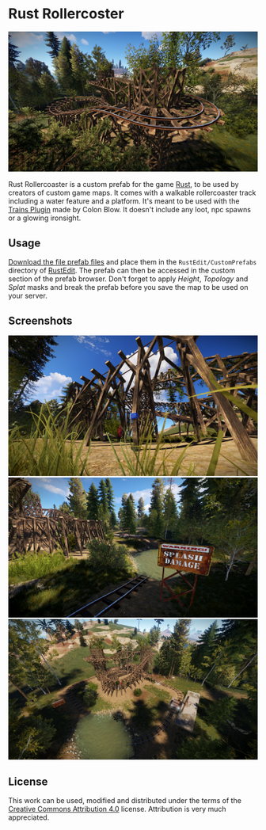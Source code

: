 # Rust Rollercoster

![Rust Rollercoaster Scenic View](examples/1.png)

Rust Rollercoaster is a custom prefab for the game [Rust](https://rust.facepunch.com/), to be used by creators of custom game maps. It comes with a walkable rollercoaster track including a water feature and a platform. It's meant to be used with the [Trains Plugin](https://www.chaoscode.io/resources/trains.162/) made by Colon Blow. It doesn't include any loot, npc spawns or a glowing ironsight.

## Usage

[Download the file prefab files](https://github.com/yetzt/rust-rollercoaster/releases/latest/download/Rollercoaster.zip) and place them in the `RustEdit/CustomPrefabs` directory of [RustEdit](https://rustedit.io/). The prefab can then be accessed in the custom section of the prefab browser. Don't forget to apply *Height*, *Topology* and *Splat* masks and break the prefab before you save the map to be used on your server. 

## Screenshots

![Rust Rollercoaster Detail](examples/2.png)
![Rust Rollercoaster Splash Damage](examples/3.png)
![Rust Rollercoaster Panorama](examples/4.png)

## License

This work can be used, modified and distributed under the terms of the
[Creative Commons Attribution 4.0](https://creativecommons.org/licenses/by/4.0/) license. Attribution is very much appreciated.

